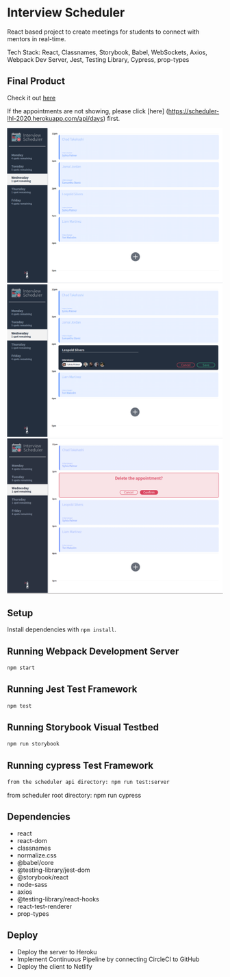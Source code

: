 # Interview Scheduler

React based project to create meetings for students to connect with mentors in real-time.

Tech Stack: React, Classnames, Storybook,
Babel, WebSockets, Axios, Webpack Dev Server, Jest, Testing Library, Cypress, prop-types

## Final Product

Check it out [here](https://quizzical-heyrovsky-2b1ec0.netlify.app/)

If the appointments are not showing, please click [here] (https://scheduler-lhl-2020.herokuapp.com/api/days) first.

!["screenshot of scheduler home page"](https://github.com/Marwa7246/scheduler/blob/master/docs/scheuler_home.png?raw=true)
!["screenshot of editing/creating appointment"](https://github.com/Marwa7246/scheduler/blob/master/docs/editing-appointment.png?raw=true)
!["screenshot of deleting appointment"](https://github.com/Marwa7246/scheduler/blob/master/docs/deleting-appointment.png?raw=true)

## Setup

Install dependencies with `npm install`.

## Running Webpack Development Server

```sh
npm start
```

## Running Jest Test Framework

```sh
npm test
```

## Running Storybook Visual Testbed

```sh
npm run storybook
```

## Running cypress Test Framework

```sh
from the scheduler api directory: npm run test:server
```

from scheduler root directory: npm run cypress

## Dependencies

- react
- react-dom
- classnames
- normalize.css
- @babel/core
- @testing-library/jest-dom
- @storybook/react
- node-sass
- axios
- @testing-library/react-hooks
- react-test-renderer
- prop-types

## Deploy

- Deploy the server to Heroku
- Implement Continuous Pipeline by connecting CircleCI to GitHub
- Deploy the client to Netlify
